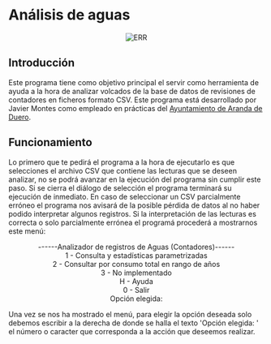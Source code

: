 # Análisis de aguas
<p align="center">
  <img src="./icon.ico" alt="ERR">
</p>

## Introducción
Este programa tiene como objetivo principal el servir como herramienta de ayuda a la hora de analizar volcados de la base de datos de revisiones de contadores en ficheros formato CSV. Este programa está desarrollado por Javier Montes como empleado en prácticas del [Ayuntamiento de Aranda de Duero](https://www.arandadeduero.es/).
## Funcionamiento
Lo primero que te pedirá el programa a la hora de ejecutarlo es que selecciones el archivo CSV que contiene las lecturas que se deseen analizar, no se podrá avanzar en la ejecución del programa sin cumplir este paso. Si se cierra el diálogo de selección el programa terminará su ejecución de inmediato. En caso de seleccionar un CSV parcialmente erróneo el programa nos avisará de la posible pérdida de datos al no haber podido interpretar algunos registros. Si la interpretación de las lecturas es correcta o solo parcialmente errónea el programá procederá a mostrarnos este menú:

<p align="center">
    ------Analizador de registros de Aguas (Contadores)------ <br/>
     1 - Consulta y estadísticas parametrizadas <br/>
     2 - Consultar por consumo total en rango de años <br/>
     3 - No implementado <br/>
     H - Ayuda <br/>
     0 - Salir <br/>
    Opción elegida:
</p>

Una vez se nos ha mostrado el menú, para elegir la opción deseada solo debemos escribir a la derecha de donde se halla el texto 'Opción elegida: ' el número o caracter que corresponda a la acción que deseemos realizar.
